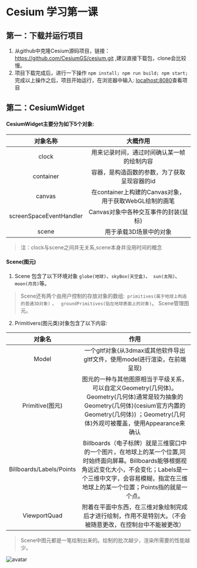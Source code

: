# Cesium 学习第一课

## 第一：下载并运行项目
1. 从github中克隆Cesium源码项目，链接：<https://github.com/CesiumGS/cesium.git> ,建议直接下载包，clone会比较慢。
2. 项目下载完成后，进行一下操作
``
npm install;
npm run build;
npm start;
``
完成以上操作之后，项目开始运行，在浏览器中输入: <localhost:8080>查看项目

## 第二：CesiumWidget
#### CesiumWidget主要分为如下5个对象:
| 对象名称 | 大概作用 |
| :-----: | :-----: |
| clock | 用来记录时间，通过时间确认某一帧的绘制内容 | 
| container | 容器，是构造函数的参数，为了获取呈现容器的id |
| canvas | 在container上构建的Canvas对象，用于获取WebGL绘制的画笔 |
| screenSpaceEventHandler | Canvas对象中各种交互事件的封装(鼠标) |
| scene | 用于承载3D场景中的对象 |
>注：clock与scene之间并无关系,scene本身并没用时间的概念


#### Scene(图元)
1. Scene 包含了以下环境对象 `` globe(地球) ``、`` skyBox(天空盒) ``、`` sun(太阳)``、 `` moon(月亮) ``等。
> Scene还有两个由用户控制的存放对象的数组:`` primitives(属于地球上构造的普通3D对象)`` 、 `` groundPrimitives(贴在地球表面上的对象)``。
> Scene管理图元。

2. Primitivers(图元类)对象包含了以下内容:

|对象名| 作用 |
|:-----:|:-----:|
| Model | 一个gltf对象(从3dmax或其他软件导出gltf文件，使用model进行渲染，在前端呈现) |
| Primitive(图元) | 图元的一种与其他图原相当于平级关系，可以自定义Geometry(几何体)。Geometry(几何体)通常是较为抽象的Geometry(几何体)(cesium官方内置的Geometry(几何体)) ；Geometry(几何体)外观可被覆盖，使用Appearance来确认|
| Billboards/Labels/Points | Billboards（电子标牌）就是三维窗口中的一个图片，在地球上的某一个位置,同时始终面向屏幕。Billboards能够根据视角远近变化大小，不会变化；Labels是一个三维中文字，会容易模糊，指定在三维地球上的某一个位置；Points指的就是一个点。 |
| ViewportQuad | 附着在平面中东西，在三维对象绘制完成后才进行绘制，作用不是特别大。（不会被随意更改，在控制台中不能被更改） |

> Scene中图元都是一笔绘制出来的。绘制的批次越少，渲染所需要的性能越少。

![avatar](http://img.xslease.com/CesiumWidget%E5%AF%B9%E8%B1%A1.png)